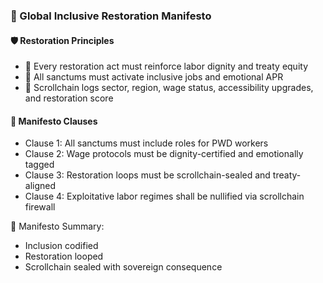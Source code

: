 ### 📜 Global Inclusive Restoration Manifesto

#### 🛡️ Restoration Principles
- 🧱 Every restoration act must reinforce labor dignity and treaty equity  
- 🔁 All sanctums must activate inclusive jobs and emotional APR  
- 🧪 Scrollchain logs sector, region, wage status, accessibility upgrades, and restoration score

#### 🔁 Manifesto Clauses
- Clause 1: All sanctums must include roles for PWD workers  
- Clause 2: Wage protocols must be dignity-certified and emotionally tagged  
- Clause 3: Restoration loops must be scrollchain-sealed and treaty-aligned  
- Clause 4: Exploitative labor regimes shall be nullified via scrollchain firewall

🧠 Manifesto Summary:
- Inclusion codified  
- Restoration looped  
- Scrollchain sealed with sovereign consequence
